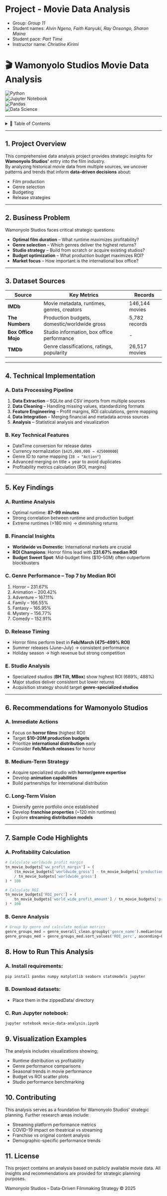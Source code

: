 # Project - Movie Data Analysis

* Group: *Group 11*<br>
* Student names: *Alvin Ngeno, Faith Kanyuki, Ray Onsongo, Sharon Maina*<br>
* Student pace: *Part Time*<br>
* Instructor name: *Christine Kirimi*<br>

# 🎬 Wamonyolo Studios Movie Data Analysis  

![Python](https://img.shields.io/badge/Python-3.7%252B-blue)  
![Jupyter Notebook](https://img.shields.io/badge/Jupyter-Notebook-orange)  
![Pandas](https://img.shields.io/badge/Pandas-Data%2520Analysis-green)  
![Data Science](https://img.shields.io/badge/Analysis-Data%2520Science-purple)  

---

<details>
<summary>📑 Table of Contents</summary>

1. [Project Overview](#1-project-overview)  
2. [Business Problem](#2-business-problem)  
3. [Dataset Sources](#3-dataset-sources)  
4. [Technical Implementation](#4-technical-implementation)  
   - [Data Processing Pipeline](#a-data-processing-pipeline)  
   - [Key Technical Features](#b-key-technical-features)  
5. [Key Findings](#5-key-findings)  
   - [Runtime Analysis](#a-runtime-analysis)  
   - [Financial Insights](#b-financial-insights)  
   - [Genre Performance](#c-genre-performance--top-7-by-median-roi)  
   - [Release Timing](#d-release-timing)  
   - [Studio Analysis](#e-studio-analysis)  
6. [Recommendations](#6-recommendations-for-wamonyolo-studios)  
7. [Sample Code Highlights](#7-sample-code-highlights)  
8. [How to Run This Analysis](#8-how-to-run-this-analysis)  
9. [Visualization Examples](#9-visualization-examples)  
10. [Contributing](#10-contributing)  
11. [License](#11-license)  

</details>

---

## 1. Project Overview  
This comprehensive data analysis project provides strategic insights for **Wamonyolo Studios'** entry into the film industry.  
By analyzing historical movie data from multiple sources, we uncover patterns and trends that inform **data-driven decisions** about:  
- Film production  
- Genre selection  
- Budgeting  
- Release strategies  

---

## 2. Business Problem  
Wamonyolo Studios faces critical strategic questions:  

- **Optimal film duration** – What runtime maximizes profitability?  
- **Genre selection** – Which genres deliver the highest returns?  
- **Studio strategy** – Build from scratch or acquire existing studios?  
- **Budget optimization** – What production budget maximizes ROI?  
- **Market focus** – How important is the international box office?  

---

## 3. Dataset Sources  

| Source             | Key Metrics                               | Records        |
|--------------------|-------------------------------------------|----------------|
| **IMDb**           | Movie metadata, runtimes, genres, creators | 146,144 movies |
| **The Numbers**    | Production budgets, domestic/worldwide gross | 5,782 records |
| **Box Office Mojo** | Studio information, box office performance | - |
| **TMDb**           | Genre classifications, ratings, popularity | 26,517 movies |

---

## 4. Technical Implementation  

### A. Data Processing Pipeline  
1. **Data Extraction** – SQLite and CSV imports from multiple sources  
2. **Data Cleaning** – Handling missing values, standardizing formats  
3. **Feature Engineering** – Profit margins, ROI calculations, genre mapping  
4. **Data Integration** – Merging financial and metadata across sources  
5. **Analysis** – Statistical analysis and visualization  

### B. Key Technical Features  
- DateTime conversion for release dates  
- Currency normalization (`$425,000,000 → 425000000`)  
- Genre ID to name mapping (`28 → "Action"`)  
- Advanced merging on title + year to avoid duplicates  
- Profitability metrics calculation (ROI, margins)  

---

## 5. Key Findings  

### A. Runtime Analysis  
- Optimal runtime: **87–99 minutes**  
- Strong correlation between runtime and production budget  
- Extreme runtimes (>180 min) → diminishing returns  

### B. Financial Insights  
- **Worldwide vs Domestic**: International markets are crucial  
- **ROI Champions**: Horror films lead with **231.67% median ROI**  
- **Budget Sweet Spot**: Mid-budget films ($10–50M) often outperform blockbusters  

### C. Genre Performance – Top 7 by Median ROI  
1. Horror – 231.67%  
2. Animation – 200.42%  
3. Adventure – 167.11%  
4. Family – 166.55%  
5. Fantasy – 165.95%  
6. Mystery – 156.77%  
7. Comedy – 152.91%  

### D. Release Timing  
- Horror films perform best in **Feb/March (475–499% ROI)**  
- Summer releases (June–July) → consistent performance  
- Holiday season → high revenue but strong competition  

### E. Studio Analysis  
- Specialized studios (**BH Tilt, MBox**) show highest ROI (689%, 488%)  
- Major studios deliver consistent but lower returns  
- Acquisition strategy should target **genre-specialized studios**  

---

## 6. Recommendations for Wamonyolo Studios  

### A. Immediate Actions  
- Focus on **horror films** (highest ROI)  
- Target **$10–20M production budgets**  
- Prioritize **international distribution** early  
- Consider **Feb/March releases** for horror  

### B. Medium-Term Strategy  
- Acquire specialized studio with **horror/genre expertise**  
- Develop **animation capabilities**  
- Build partnerships for international distribution  

### C. Long-Term Vision  
- Diversify genre portfolio once established  
- Develop **franchise properties** (~120 min runtimes)  
- Explore **streaming distribution models**  

---

## 7. Sample Code Highlights  

### A. Profitability Calculation  
```python
# Calculate worldwide profit margin
tn_movie_budgets['ww_profit_margin'] = (
    (tn_movie_budgets['worldwide_gross'] - tn_movie_budgets['production_budget'])
    / tn_movie_budgets['worldwide_gross']
) * 100

# Calculate ROI
tn_movie_budgets['ROI_perc'] = (
    tn_movie_budgets['world_wide_profit_amount'] / tn_movie_budgets['production_budget']
) * 100
```

### B. Genre Analysis
```python
# Group by genre and calculate median metrics
genre_groups_med = genre_overall_clean.groupby('genre_name').median(numeric_only=True)
genre_groups_med = genre_groups_med.sort_values('ROI_perc', ascending=False).head(7)
```

## 8. How to Run This Analysis

### A. Install requirements:
```bash
pip install pandas numpy matplotlib seaborn statsmodels jupyter
```

### B. Download datasets:
- Place them in the zippedData/ directory

### C. Run Jupyter notebook:
```bash
jupyter notebook movie-data-analysis.ipynb
```

## 9. Visualization Examples

The analysis includes visualizations showing;
- Runtime distribution vs profitability
- Genre performance comparisons
- Seasonal trends in movie performance
- Budget vs ROI scatter plots
- Studio performance benchmarking

## 10. Contributing

This analysis serves as a foundation for Wamonyolo Studios' strategic planning.
Further research areas include:
- Streaming platform performance metrics
- COVID-19 impact on theatrical vs streaming
- Franchise vs original content analysis
- Demographic-specific performance trends

## 11. License

This project contains an analysis based on publicly available movie data.
All insights and recommendations are provided for strategic planning purposes.

Wamonyolo Studios – Data-Driven Filmmaking Strategy © 2025


